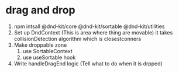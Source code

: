 # drag and drop
 
 1. npm intsall @dnd-kit/core @dnd-kit/sortable @dnd-kit/utilities
 2. Set up DndContext (This is area where thing are movable) it takes collisionDetection algorithm which is closestconners
 3. Make droppable zone
    1. use SortableContext
    2. use useSortable hook
4. Write handleDragEnd logic (Tell what to do when it is drpped)
